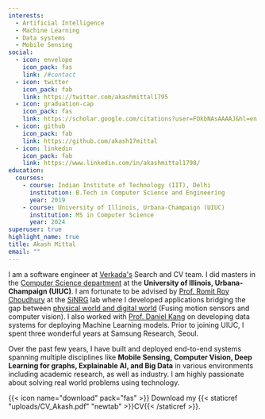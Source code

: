 ```yaml
---
interests:
  - Artificial Intelligence
  - Machine Learning
  - Data systems
  - Mobile Sensing
social:
  - icon: envelope
    icon_pack: fas
    link: /#contact
  - icon: twitter
    icon_pack: fab
    link: https://twitter.com/akashmittal1795
  - icon: graduation-cap
    icon_pack: fas
    link: https://scholar.google.com/citations?user=FOkbNAsAAAAJ&hl=en
  - icon: github
    icon_pack: fab
    link: https://github.com/akash17mittal
  - icon: linkedin
    icon_pack: fab
    link: https://www.linkedin.com/in/akashmittal1798/
education:
  courses:
    - course: Indian Institute of Technology (IIT), Delhi
      institution: B.Tech in Computer Science and Engineering
      year: 2019
    - course: University of Illinois, Urbana-Champaign (UIUC)
      institution: MS in Computer Science 
      year: 2024
superuser: true
highlight_name: true
title: Akash Mittal
email: ""
---
```

I am a software engineer at [Verkada's](https://www.verkada.com/) Search and CV team. I did masters in the [Computer Science department](https://cs.illinois.edu/) at the **University of Illinois, Urbana-Champaign (UIUC)**. I am fortunate to be advised by [Prof. Romit Roy Choudhury](https://croy.web.engr.illinois.edu/) at the [SiNRG](https://sinrg.csl.illinois.edu/) lab where I developed applications bridging the gap between [physical world and digital world](https://lenstalkai.web.illinois.edu/) (Fusing motion sensors and computer vision). I also worked with [Prof. Daniel Kang](https://ddkang.github.io/) on developing data systems for deploying Machine Learning models. Prior to joining UIUC, I spent three wonderful years at Samsung Research, Seoul.

Over the past few years, I have built and deployed end-to-end systems spanning multiple disciplines like **Mobile Sensing, Computer Vision, Deep Learning for graphs, Explainable AI, and Big Data** in various environments including academic research, as well as industry. I am highly passionate about solving real world problems using technology.

{{< icon name="download" pack="fas" >}} Download my {{< staticref "uploads/CV_Akash.pdf" "newtab" >}}CV{{< /staticref >}}.
